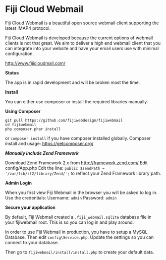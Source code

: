 Fiji Cloud Webmail
==================

Fiji Cloud Webmail is a beautiful open source webmail client supporting the latest IMAP4 protocol. 

Fiji Cloud Webmail is developed because the current options of webmail clients is not that great. We aim to deliver a high end webmail client that you can integrate into your website and have your email users use with minimal configuration. 

http://www.fijicloudmail.com/

**Status**

The app is in rapid development and will be broken most the time. 

**Install**

You can either use composer or install the required libraries manually.

****Using Composer****

```
git pull https://github.com/fijiwebdesign/fijiwebmail
cd fijiwebmail
php composer.phar install
```

or `composer install` if you have composer installed globally.
Composer install and usage: https://getcomposer.org/ 

***Manually include Zend Framework***

Download Zend Framework 2.x from http://framework.zend.com/
Edit config/App.php 
Edit the line: `public $zendPath = '/var/lib/zf2/library/Zend/';` to reflect your Zend Framework library path. 

**Admin Login**

When you first view Fiji Webmail in the browser you will be asked to log in. Use the credentials:
Username: `admin`
Password: `admin`

**Secure your application**

By default, Fiji Webmail created a `.fiji_webmail.sqlite` database file in your fijiwebmail root. This is so you can log in and play around. 

In order to use Fiji Webmail in production, you have to setup a MySQL Database. Then edit `config\Service.php`. Update the settings so you can connect to your database. 

Then go to `fijiwebmail/install/install.php` to create your default data. 












